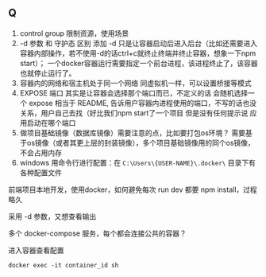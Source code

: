 









## Q
1. control group 限制资源，使用场景
2. -d 参数 和 守护态 区别
   添加 -d 只是让容器启动后进入后台（比如还需要进入容器内部操作，若不使用-d的话ctrl+c就终止终端并终止容器，想象一下npm start）；
   一个docker容器运行需要指定一个前台进程，该进程终止了，该容器也就停止运行了。
3. 容器内的网络和宿主机处于同一个网络
   同虚拟机一样，可以设置桥接等模式
4. EXPOSE 端口 其实是让容器会选择那个端口而已，不定义的话 会随机选择一个
   expose 相当于 README, 告诉用户容器内进程使用的端口，不写的话也没关系，用户自己去找（好比我们npm start了一个项目 但是没有任何提示说 应用启动在哪个端口
5. 做项目基础镜像（数据库镜像）需要注意的点，比如要打包os环境？
   需要基于os镜像（或者其更上层的封装镜像），多个项目基础镜像用的同个os镜像，不会占用内存
6. windows 用命令行进行配置：在 `C:\Users\{USER-NAME}\.docker\` 目录下有各种配置文件

前端项目本地开发，使用docker，如何避免每次 run dev 都要 npm install，过程略久

采用 -d 参数，又想查看输出

多个 docker-compose 服务，每个都会连接公共的容器？

进入容器查看配置

```
docker exec -it container_id sh
```